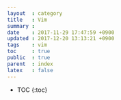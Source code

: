 ```yaml
---
layout  : category
title   : Vim
summary :
date    : 2017-11-29 17:47:59 +0900
updated : 2017-12-20 13:13:21 +0900
tags    : vim
toc     : true
public  : true
parent  : index
latex   : false
---
```

* TOC
{:toc}


